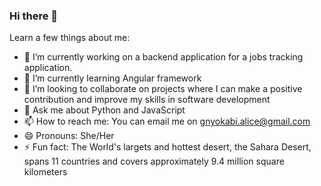 ### Hi there 👋


<!-- **Alice-Githui/Alice-Githui** is a ✨ _special_ ✨ repository because its `README.md` (this file) appears on your GitHub profile. -->

Learn a few things about me:

- 🔭 I’m currently working on a backend application for a jobs tracking application.
- 🌱 I’m currently learning Angular framework
- 👯 I’m looking to collaborate on projects where I can make a positive contribution and improve my skills in software development
- 💬 Ask me about Python and JavaScript
- 📫 How to reach me: You can email me on gnyokabi.alice@gmail.com
- 😄 Pronouns: She/Her
- ⚡ Fun fact: The World's largets and hottest desert, the Sahara Desert, spans 11 countries and covers approximately 9.4 million square kilometers

